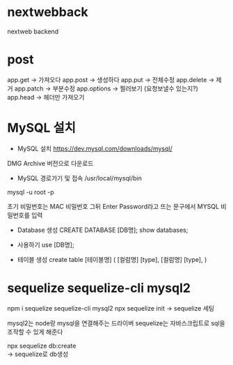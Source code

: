 # nextwebback
nextweb backend

# post

app.get -> 가져오다
app.post -> 생성하다
app.put -> 전체수정
app.delete -> 제거
app.patch -> 부분수정
app.options -> 찔러보기 (요청보낼수 있는지?)
app.head -> 헤더만 가져오기

# MySQL 설치

- MySQL 설치
https://dev.mysql.com/downloads/mysql/

DMG Archive 버전으로 다운로드

- MySQL 경로가기 및 접속
/usr/local/mysql/bin

mysql -u root -p

초기 비밀번호는 MAC 비밀번호
그뒤 Enter Password라고 뜨는 문구에서 MYSQL 비밀번호를 입력

- Database 생성
 CREATE DATABASE [DB명];
 show databases;

- 사용하기
 use [DB명];

- 테이블 생성
create table [테이블명] (
    [컬럼명] [type],
    [컬럼명] [type],
)

# sequelize sequelize-cli mysql2

npm i sequelize sequelize-cli mysql2
npx sequelize init
    -> sequelize 세팅

mysql2는 node랑 mysql을 연결해주는 드라이버
sequelize는 자바스크립트로 sql을 조작할 수 있게 해준다

npx sequelize db:create   
    -> sequelize로 db생성